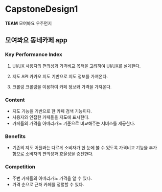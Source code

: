 # CapstoneDesign1
**TEAM** 모여봐요 우주먼지

## 모여봐요 동네카페 app

### Key Performance Index
1. UI/UX
사용자의 편의성과 가격비교 목적을 고려하여 UI/UX를 설계한다.

2. 지도 API
카카오 지도 기반으로 지도 정보를 가져온다.

3. 크롤링
크롤링을 이용하여 카페 정보와 가격을 가져온다.

### Content
- 지도 기능을 기반으로 한 카페 검색 기능이다.
- 사용자와 인접한 카페들을 지도에 표시한다.
- 카페들의 가격을 아메리카노 기준으로 비교해주는 서비스를 제공한다.

### Benefits
- 기존의 지도 어플과는 다르게 소비자가 한 눈에 볼 수 있도록 가격비교 기능을 추가함으로 소비자의 편의성과 효율성을 증진한다. 

### Competition
- 주변 카페들의 아메리카노 가격을 알 수 있다.
- 가격 순으로 근처 카페를 정렬할 수 있다.
